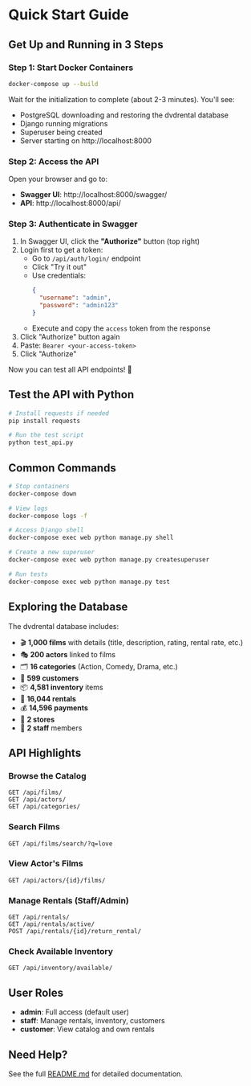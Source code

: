 # Quick Start Guide

## Get Up and Running in 3 Steps

### Step 1: Start Docker Containers

```bash
docker-compose up --build
```

Wait for the initialization to complete (about 2-3 minutes). You'll see:
- PostgreSQL downloading and restoring the dvdrental database
- Django running migrations
- Superuser being created
- Server starting on http://localhost:8000

### Step 2: Access the API

Open your browser and go to:
- **Swagger UI**: http://localhost:8000/swagger/
- **API**: http://localhost:8000/api/

### Step 3: Authenticate in Swagger

1. In Swagger UI, click the **"Authorize"** button (top right)
2. Login first to get a token:
   - Go to `/api/auth/login/` endpoint
   - Click "Try it out"
   - Use credentials:
     ```json
     {
       "username": "admin",
       "password": "admin123"
     }
     ```
   - Execute and copy the `access` token from the response
3. Click "Authorize" button again
4. Paste: `Bearer <your-access-token>`
5. Click "Authorize"

Now you can test all API endpoints! 🎉

## Test the API with Python

```bash
# Install requests if needed
pip install requests

# Run the test script
python test_api.py
```

## Common Commands

```bash
# Stop containers
docker-compose down

# View logs
docker-compose logs -f

# Access Django shell
docker-compose exec web python manage.py shell

# Create a new superuser
docker-compose exec web python manage.py createsuperuser

# Run tests
docker-compose exec web python manage.py test
```

## Exploring the Database

The dvdrental database includes:
- 🎬 **1,000 films** with details (title, description, rating, rental rate, etc.)
- 🎭 **200 actors** linked to films
- 🗂️ **16 categories** (Action, Comedy, Drama, etc.)
- 👥 **599 customers**
- 📦 **4,581 inventory** items
- 📝 **16,044 rentals**
- 💰 **14,596 payments**
- 🏪 **2 stores**
- 👔 **2 staff** members

## API Highlights

### Browse the Catalog
```
GET /api/films/
GET /api/actors/
GET /api/categories/
```

### Search Films
```
GET /api/films/search/?q=love
```

### View Actor's Films
```
GET /api/actors/{id}/films/
```

### Manage Rentals (Staff/Admin)
```
GET /api/rentals/
GET /api/rentals/active/
POST /api/rentals/{id}/return_rental/
```

### Check Available Inventory
```
GET /api/inventory/available/
```

## User Roles

- **admin**: Full access (default user)
- **staff**: Manage rentals, inventory, customers
- **customer**: View catalog and own rentals

## Need Help?

See the full [README.md](README.md) for detailed documentation.

